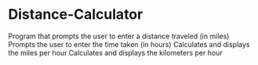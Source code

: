 # Distance-Calculator

Program that prompts the user to enter a distance traveled (in miles)
Prompts the user to enter the time taken (in hours) 
Calculates and displays the miles per hour
Calculates and displays the kilometers per hour
